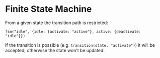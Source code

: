 # Finite State Machine

From a given state the transition path is restricted:

`fsm("idle", {idle: {activate: "active"}, active: {deactivate: "idle"}})`

If the transition is possible (e.g. `transition(state, "activate")`) it will be accepted, otherwise the state won't be updated.
